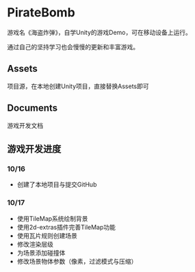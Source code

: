 # PirateBomb
游戏名《海盗炸弹》，自学Unity的游戏Demo，可在移动设备上运行。

通过自己的坚持学习也会慢慢的更新和丰富游戏。



## Assets

项目源，在本地创建Unity项目，直接替换Assets即可



## Documents

游戏开发文档



## 游戏开发进度

### 10/16

- 创建了本地项目与提交GitHub

### 10/17

- 使用TileMap系统绘制背景
- 使用2d-extras插件完善TileMap功能
- 使用瓦片规则创建场景
- 修改渲染层级
- 为场景添加碰撞体
- 修改场景物体参数（像素，过滤模式与压缩）

